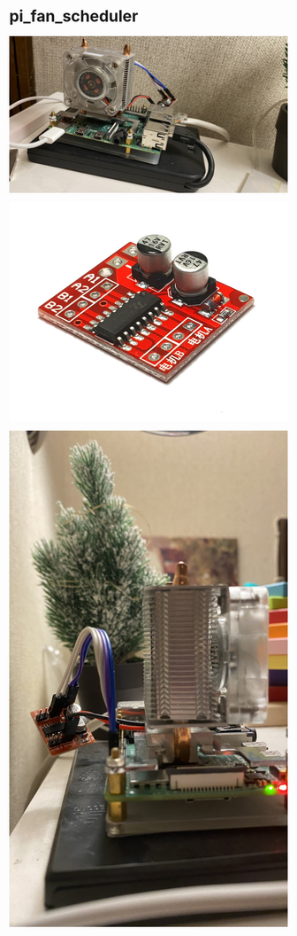 # pi_fan_scheduler

![Pi with radiator and fan driver](images/pi_with_driver_1.jpg)

![MX1508 driver](images/MX1508.jpg)

![Pi with radiator and fan driver 2](images/pi_with_driver_2.jpg)

